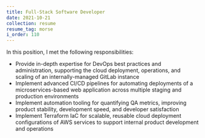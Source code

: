 ```yaml
---
title: Full-Stack Software Developer
date: 2021-10-21
collection: resume
resume_tag: morse
i_order: 110
---
```


In this position, I met the following responsibilities:

- Provide in-depth expertise for DevOps best practices and administration, supporting
  the cloud deployment, operations, and scaling of an internally-managed GitLab instance
- Implement advanced CI/CD pipelines for automating deployments of a microservices-based
  web application across multiple staging and production environments
- Implement automation tooling for quantifying QA metrics, improving product stability,
  development speed, and developer satisfaction
- Implement Terraform IaC for scalable, reusable cloud deployment configurations of AWS
  services to support internal product development and operations
